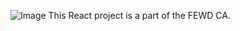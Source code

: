 ![Image](https://drive.google.com/file/d/1tEXMRxM41jsjTuRFIVlPbg8OcbnYHXMp/view?usp=sharing)
This React project is a part of the FEWD CA.
